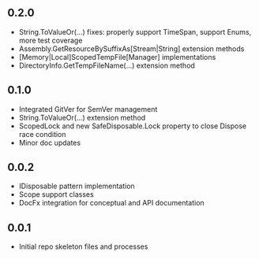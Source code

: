 ## 0.2.0
* String.ToValueOr(...) fixes: properly support TimeSpan, support Enums, more test coverage
* Assembly.GetResourceBySuffixAs[Stream|String] extension methods
* [Memory|Local]ScopedTempFile[Manager] implementations
* DirectoryInfo.GetTempFileName(...) extension method

## 0.1.0
* Integrated GitVer for SemVer management
* String.ToValueOr(...) extension method
* ScopedLock and new SafeDisposable.Lock property to close Dispose race condition
* Minor doc updates

## 0.0.2
* IDisposable pattern implementation
* Scope support classes
* DocFx integration for conceptual and API documentation

## 0.0.1
* Initial repo skeleton files and processes
